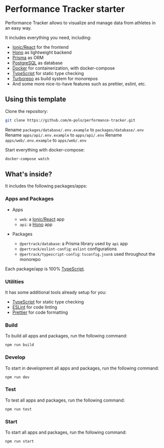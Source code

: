 # Performance Tracker starter

Performance Tracker allows to visualize and manage data from athletes in an easy way. 

It includes everything you need, including:

- [Ionic/React](https://ionicframework.com/docs/react) for the frontend
- [Hono](https://hono.dev/) as lightweight backend
- [Prisma](https://www.prisma.io/) as ORM
- [PostgreSQL](https://www.postgresql.org/) as database
- [Docker](https://www.docker.com/)  for containerization, with docker-compose
- [TypeScript](https://www.typescriptlang.org/) for static type checking
- [Turborepo](https://turbo.build) as build system for monorepos 
- And some more nice-to-have features such as prettier, eslint, etc.


## Using this template

Clone the repository:

```sh
git clone https://github.com/m-polo/performance-tracker.git
```

Rename `packages/database/.env.example` to `packages/database/.env`
Rename `apps/api/.env.example` to `apps/api/.env`
Rename `apps/web/.env.example` to `apps/web/.env`

Start everything with docker-compose:

```sh
docker-compose watch
```

## What's inside?

It includes the following packages/apps:

### Apps and Packages

- Apps
    - `web`: a [Ionic/React](https://ionicframework.com/docs/react) app
    - `api`: a [Hono](https://hono.dev/) app

- Packages
    - `@pertrack/database`: a Prisma library used by `api` app
    - `@pertrack/eslint-config`: `eslint` configurations
    - `@pertrack/typescript-config`: `tsconfig.json`s used throughout the monorepo

Each package/app is 100% [TypeScript](https://www.typescriptlang.org/).

### Utilities

It has some additional tools already setup for you:

- [TypeScript](https://www.typescriptlang.org/) for static type checking
- [ESLint](https://eslint.org/) for code linting
- [Prettier](https://prettier.io) for code formatting

### Build

To build all apps and packages, run the following command:

```
npm run build
```

### Develop

To start in development all apps and packages, run the following command:

```
npm run dev
```

### Test

To test all apps and packages, run the following command:

```
npm run test
```

### Start

To start all apps and packages, run the following command:

```
npm run start
```